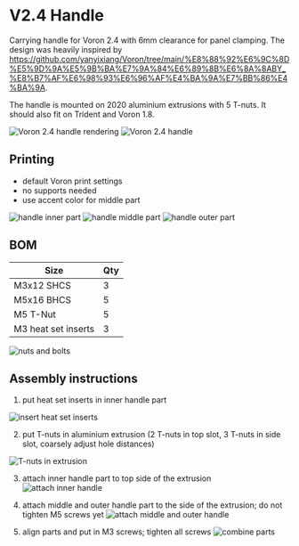 # V2.4 Handle

Carrying handle for Voron 2.4 with 6mm clearance for panel clamping. The design was heavily inspired by https://github.com/yanyixiang/Voron/tree/main/%E8%88%92%E6%9C%8D%E5%9D%9A%E5%9B%BA%E7%9A%84%E6%89%8B%E6%8A%8ABY_%E8%B7%AF%E6%98%93%E6%96%AF%E4%BA%9A%E7%BB%86%E4%BA%9A.

The handle is mounted on 2020 aluminium extrusions with 5 T-nuts. It should also fit on Trident and Voron 1.8.

![Voron 2.4 handle rendering](images/handle_rendering.jpg)
![Voron 2.4 handle](images/handle.jpg)


## Printing
  * default Voron print settings
  * no supports needed
  * use accent color for middle part

![handle inner part](images/handle_inner_part.jpg)
![handle middle part](images/handle_middle_part.jpg)
![handle outer part](images/handle_outer_part.jpg)

## BOM

Size | Qty
--- | ---
M3x12 SHCS | 3
M5x16 BHCS | 5
M5 T-Nut | 5
M3 heat set inserts | 3

![nuts and bolts](images/nuts_and_bolts.jpg)

## Assembly instructions

1. put heat set inserts in inner handle part

![insert heat set inserts](images/inner_part_with_heat_set_inserts.jpg)

2. put T-nuts in aluminium extrusion (2 T-nuts in top slot, 3 T-nuts in side slot, coarsely adjust hole distances)

![T-nuts in extrusion](images/extrusion_with_tnuts.jpg)

3. attach inner handle part to top side of the extrusion
![attach inner handle](images/extrusion_with_inner_part_mounted.jpg)

4. attach middle and outer handle part to the side of the extrusion; do not tighten M5 screws yet
![attach middle and outer handle](images/extrusion_with_all_handle_parts.jpg)

5. align parts and put in M3 screws; tighten all screws
![combine parts](images/extrusion_with_handle.jpg)
